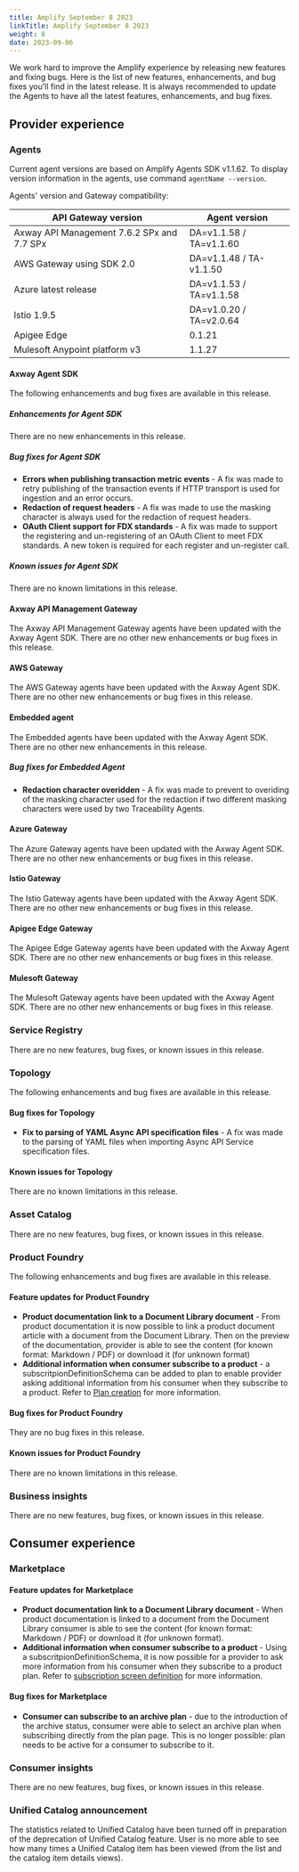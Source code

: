 ```yaml
---
title: Amplify September 8 2023
linkTitle: Amplify September 8 2023
weight: 8
date: 2023-09-06
---
```

We work hard to improve the Amplify experience by releasing new features and fixing bugs. Here is the list of new features, enhancements, and bug fixes you’ll find in the latest release. It is always recommended to update the Agents to have all the latest features, enhancements, and bug fixes.

## Provider experience

### Agents

Current agent versions are based on Amplify Agents SDK v1.1.62. To display version information in the agents, use command `agentName --version`.

Agents' version and Gateway compatibility:

| API Gateway version                        | Agent version           |
|--------------------------------------------|-------------------------|
| Axway API Management 7.6.2 SPx and 7.7 SPx | DA=v1.1.58 / TA=v1.1.60 |
| AWS Gateway using SDK 2.0                  | DA=v1.1.48 / TA-v1.1.50 |
| Azure latest release                       | DA=v1.1.53 / TA=v1.1.58 |
| Istio 1.9.5                                | DA=v1.0.20 / TA=v2.0.64 |
| Apigee Edge                                | 0.1.21                  |
| Mulesoft Anypoint platform v3              | 1.1.27                  |

#### Axway Agent SDK

The following enhancements and bug fixes are available in this release.

##### Enhancements for Agent SDK

There are no new enhancements in this release.

##### Bug fixes for Agent SDK

* **Errors when publishing transaction metric events** - A fix was made to retry publishing of the transaction events if HTTP transport is used for ingestion and an error occurs.
* **Redaction of request headers** - A fix was made to use the masking character is always used for the redaction of request headers.
* **OAuth Client support for FDX standards** - A fix was made to support the registering and un-registering of an OAuth Client to meet FDX standards.  A new token is required for each register and un-register call.  

##### Known issues for Agent SDK

There are no known limitations in this release.

#### Axway API Management Gateway

The Axway API Management Gateway agents have been updated with the Axway Agent SDK. There are no other new enhancements or bug fixes in this release.

#### AWS Gateway

The AWS Gateway agents have been updated with the Axway Agent SDK. There are no other new enhancements or bug fixes in this release.

#### Embedded agent

The Embedded agents have been updated with the Axway Agent SDK. There are no other new enhancements in this release.

##### Bug fixes for Embedded Agent 

* **Redaction character overidden** - A fix was made to prevent to overiding of the masking character used for the redaction if two different masking characters were used by two Traceability Agents.

#### Azure Gateway

The Azure Gateway agents have been updated with the Axway Agent SDK. There are no other new enhancements or bug fixes in this release.

#### Istio Gateway

The Istio Gateway agents have been updated with the Axway Agent SDK. There are no other new enhancements or bug fixes in this release.

#### Apigee Edge Gateway

The Apigee Edge Gateway agents have been updated with the Axway Agent SDK. There are no other new enhancements or bug fixes in this release.

#### Mulesoft Gateway

The Mulesoft Gateway agents have been updated with the Axway Agent SDK. There are no other new enhancements or bug fixes in this release.

### Service Registry

There are no new features, bug fixes, or known issues in this release.

### Topology

The following enhancements and bug fixes are available in this release.

#### Bug fixes for Topology

* **Fix to parsing of YAML Async API specification files** - A fix was made to the parsing of YAML files when importing Async API Service specification files.

#### Known issues for Topology

There are no known limitations in this release.

### Asset Catalog

There are no new features, bug fixes, or known issues in this release.

### Product Foundry

The following enhancements and bug fixes are available in this release.

#### Feature updates for Product Foundry

* **Product documentation link to a Document Library document** - From product documentation it is now possible to link a product document article with a document from the Document Library. Then on the preview of the documentation, provider is able to see the content (for known format: Markdown / PDF) or download it (for unknown format)
* **Additional information when consumer subscribe to a product** - a subscritpionDefinitionSchema can be added to plan to enable provider asking additional information from his consumer when they subscribe to a product. Refer to [Plan creation](/docs/manage_product_foundry?manage_product_plans#configure-access) for more information.

#### Bug fixes for Product Foundry

They are no bug fixes in this release.

#### Known issues for Product Foundry

There are no known limitations in this release.

### Business insights

There are no new features, bug fixes, or known issues in this release.

## Consumer experience

### Marketplace

#### Feature updates for Marketplace

* **Product documentation link to a Document Library document** - When product documentation is linked to a document from the Document Library consumer is able to see the content (for known format: Markdown / PDF) or download it (for unknown format).
* **Additional information when consumer subscribe to a product** - Using a subscritpionDefinitionSchema, it is now possible for a provider to ask more information from his consumer when they subscribe to a product plan. Refer to [subscription screen definition](/docs/integrate_with_central/customize_ard_crd#customize-subscription-screen) for more information.

#### Bug fixes for Marketplace

* **Consumer can subscribe to an archive plan** - due to the introduction of the archive status, consumer were able to select an archive plan when subscribing directly from the plan page. This is no longer possible: plan needs to be active for a consumer to subscribe to it.

### Consumer insights

There are no new features, bug fixes, or known issues in this release.

### Unified Catalog announcement

The statistics related to Unified Catalog have been turned off in preparation of the deprecation of Unified Catalog feature. User is no more able to see how many times a Unified Catalog item has been viewed (from the list and the catalog item details views).
